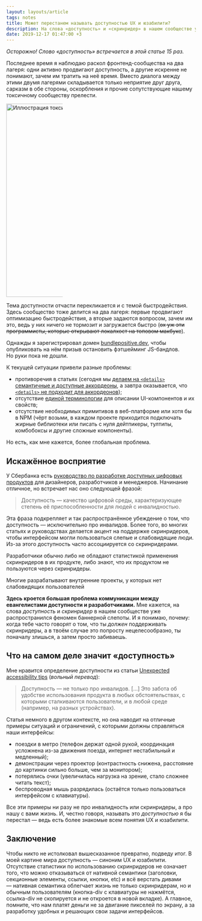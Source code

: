 ```yaml
---
layout: layouts/article
tags: notes
title: Может перестанем называть доступностью UX и юзабилити?
description: На слова «доступность» и «скринридер» в нашем сообществе уже распространился феномен баннерной слепоты. Почему так и что с этим делать?
date: 2019-12-17 01:47:00 +3
---
```

*Осторожно! Слово «доступность» встречается в этой статье 15 раз.*

<div class="sidenote sidenote--image">
  <p class="sidenote__paragraph">Последнее время я наблюдаю раскол фронтенд-сообщества на два лагеря: одни активно продвигают доступность, а другие искренне не понимают, зачем им тратить на неё время. Вместо диалога между этими двумя лагерями складывается только неприятие друг друга, сарказм в обе стороны, оскорбления и прочие сопутствующие нашему токсичному сообществу прелести.</p>

  <aside class="sidenote__note">
    <img alt="Иллюстрация токсичности" src="https://habrastorage.org/webt/gc/5s/bi/gc5sbicaanyos3-z0vwr3ccpkfc.png" style="max-width: 150px;" width="512" height="512">
  </aside>
</div>

<div class="sidenote">
  <p class="sidenote__paragraph">Тема доступности отчасти перекликается и с темой быстродействия. Здесь сообщество тоже делится на два лагеря: первые продвигают оптимизацию быстродействия, а вторые задаются вопросом, зачем им это, ведь у них ничего не тормозит и загружается быстро (<s>ох уж эти программисты, которые открывают локалхост на топовом макбуке</s>).</p>

  <aside class="sidenote__note">
    Однажды я зарегистрировал домен <a href="http://bundlepositive.dev">bundlepositive.dev</a>, чтобы опубликовать на нём призыв остановить фэтшейминг JS-бандлов. Но руки пока не дошли.
  </aside>
</div>

К текущей ситуации привели разные проблемы:

* противоречия в статьях (сегодня мы [делаем на `<details>` семантичные и доступные аккордеоны](https://habr.com/ru/post/465623/), а завтра оказывается, что [`<details>` не подходит для аккордеонов](https://daverupert.com/2019/12/why-details-is-not-an-accordion/));
* отсутствие [единой терминологии](https://open-ui.org) для описании UI-компонентов и их свойств;
* отсутствие необходимых примитивов в веб-платформе или хотя бы в NPM (чёрт возьми, в каждом проекте приходится подключать жирные библиотеки или писать с нуля дейтпикеры, тултипы, комбобоксы и другие сложные компоненты).

Но есть, как мне кажется, более глобальная проблема.

## Искажённое восприятие

У Сбербанка есть [руководство по разработке доступных цифровых продуктов](http://specialbank.ru/guide/) для дизайнеров, разработчиков и менеджеров. Начинание отличное, но встречает нас оно следующей фразой:

> Доступность — качество цифровой среды, характеризующее степень её приспособленности для людей с инвалидностью.

Эта фраза подкрепляет и так распространённое убеждение о том, что доступность — исключительно про инвалидов. Более того, во многих статьях и руководствах делается акцент на поддержке скринридеров, чтобы интерфейсом могли пользоваться слепые и слабовидящие люди. Из-за этого доступность часто ассоциируется со скринридерами.

<div class="sidenote">
  <p class="sidenote__paragraph">Разработчики обычно либо не обладают статистикой применения скринридеров в их продукте, либо знают, что их продуктом не пользуются через скринридеры.</p>

  <aside class="sidenote__note">
    Многие разрабатывают внутренние проекты, у которых нет слабовидящих пользователей
  </aside>
</div>

**Здесь кроется большая проблема коммуникации между евангелистами доступности и разработчиками.** Мне кажется, на слова *доступность* и *скринридер* в нашем сообществе уже распространился феномен баннерной слепоты. И я понимаю, почему: когда тебе часто говорят о том, что ты *должен* поддерживать скринридеры, а в твоём случае это попросту нецелесообразно, ты поначалу злишься, а затем просто забиваешь.

## Что на самом деле значит «доступность»

Мне нравится определение доступности из статьи [Unexpected accessibility tips](https://www.cjcid.com/articles/unexpected-a11y-tips/) (*вольный перевод*):

> Доступность — не только про инвалидов. [...] Это забота об удобстве использования продукта в любых обстоятельствах, с которыми сталкиваются пользователи, и в любой среде (например, на разных устройствах).

Статья немного в другом контексте, но она наводит на отличные примеры ситуаций и ограничений, с которыми должны справляться наши интерфейсы:

* поездки в метро (телефон держат одной рукой, координация усложнена из-за движения поезда, интернет нестабильный и медленный);
* демонстрации через проектор (контрастность снижена, расстояние до картинки сильно больше, чем за монитором);
* потерялись очки (увеличилась нагрузка на зрение, стало сложнее читать текст);
* беспроводная мышь разрядилась (остаётся только пользоваться интерфейсом с клавиатуры).

Все эти примеры ни разу не про инвалидность или скринридеры, а про нашу с вами жизнь. И, честно говоря, называть это *доступностью* я бы перестал — ведь есть более знакомые всем понятия UX и юзабилити.

## Заключение

Чтобы никто не истолковал вышесказанное превратно, подведу итог. В моей картине мира доступность — синоним UX и юзабилити. Отсутствие статистики по использованию скринридеров не означает того, что можно отказываться от нативной семантики (заголовки, секционные элементы, ссылки, кнопки, etc) и всё верстать дивами — нативная семантика облегчает жизнь не только скринридерам, но и обычным пользователям (кнопка-div с клавиатуры не нажмётся, ссылка-div не скопируется и не откроется в новой вкладке). А главное, помните, что нам платят деньги не за двигание пикселей по экрану, а за разработку удобных и решающих свои задачи интерфейсов.


